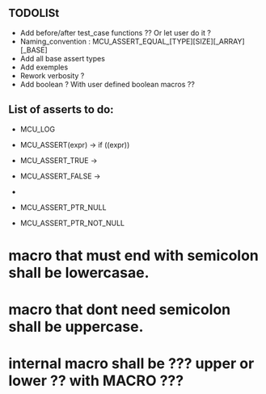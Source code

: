 TODOLISt
---

- Add before/after test_case functions ?? Or let user do it ?
- Naming_convention : MCU_ASSERT_EQUAL_[TYPE][SIZE][_ARRAY][_BASE]
- Add all base assert types
- Add exemples
- Rework verbosity ?
- Add boolean ? With user defined boolean macros ??


List of asserts to do:
---

- MCU_LOG

- MCU_ASSERT(expr) -> if ((expr))
- MCU_ASSERT_TRUE -> 
- MCU_ASSERT_FALSE ->
- 
- MCU_ASSERT_PTR_NULL
- MCU_ASSERT_PTR_NOT_NULL


# 	macro that must end with semicolon shall be lowercasae.
# 	macro that dont need semicolon shall be uppercase.
# 	internal macro shall be ??? upper or lower ?? with __MACRO__ ???